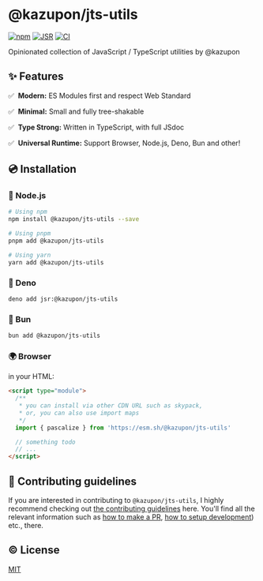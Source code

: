 # @kazupon/jts-utils

[![npm][npm-src]][npm-href]
[![JSR][jsr-src]][jsr-href]
[![CI][ci-src]][ci-href]

Opinionated collection of JavaScript / TypeScript utilities by @kazupon

## ✨ Features

✅️ &nbsp;**Modern:** ES Modules first and respect Web Standard

✅️️ &nbsp;**Minimal:** Small and fully tree-shakable

✅️️ &nbsp;**Type Strong:** Written in TypeScript, with full JSdoc

✅️️ &nbsp;**Universal Runtime:** Support Browser, Node.js, Deno, Bun and other!

## 💿 Installation

### 🐢 Node.js

```sh
# Using npm
npm install @kazupon/jts-utils --save

# Using pnpm
pnpm add @kazupon/jts-utils

# Using yarn
yarn add @kazupon/jts-utils
```

### 🦕 Deno

```sh
deno add jsr:@kazupon/jts-utils
```

### 🥟 Bun

```sh
bun add @kazupon/jts-utils
```

### 🌍 Browser

in your HTML:

```html
<script type="module">
  /**
   * you can install via other CDN URL such as skypack,
   * or, you can also use import maps
   */
  import { pascalize } from 'https://esm.sh/@kazupon/jts-utils'

  // something todo
  // ...
</script>
```

## 🙌 Contributing guidelines

If you are interested in contributing to `@kazupon/jts-utils`, I highly recommend checking out [the contributing guidelines](/CONTRIBUTING.md) here. You'll find all the relevant information such as [how to make a PR](/CONTRIBUTING.md#pull-request-guidelines), [how to setup development](/CONTRIBUTING.md#development-setup)) etc., there.

## ©️ License

[MIT](http://opensource.org/licenses/MIT)

<!-- Badges -->

[npm-src]: https://img.shields.io/npm/v/@kazupon/jts-utils?style=flat
[npm-href]: https://npmjs.com/package/@kazupon/jts-utils
[jsr-src]: https://jsr.io/badges/@kazupon/jts-utils
[jsr-href]: https://jsr.io/@kazupon/jts-utils
[ci-src]: https://github.com/kazupon/jts-utils/actions/workflows/ci.yml/badge.svg
[ci-href]: https://github.com/kazupon/jts-utils/actions/workflows/ci.yml

<!-- TODO: -->

[npm-downloads-src]: https://img.shields.io/npm/dm/@kazupon/jts-utils?style=flat

<!-- TODO: -->

[npm-downloads-href]: https://npmjs.com/package/@kazupon/jts-utils
